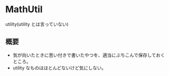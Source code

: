 MathUtil
========

utility(utility とは言っていない)

## 概要
- 気が向いたときに思い付きで書いたやつを、適当にぶちこんで保存しておくところ。
- utility なものはほとんどないけど気にしない。